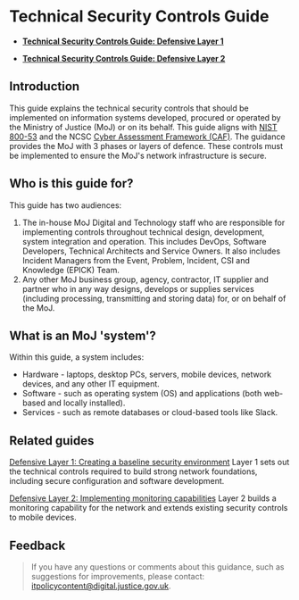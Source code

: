 # Technical Security Controls Guide

<a name="[technical-security-controls-guide:-defensive-layer-1](technical-security-controls-guide-defensive-layer-1.md)"></a>

-   **[Technical Security Controls Guide: Defensive Layer 1](technical-security-controls-guide-defensive-layer-1.md)**  

<a name="[technical-security-controls-guide:-defensive-layer-2](technical-security-controls-guide-defensive-layer-2.md)"></a>

-   **[Technical Security Controls Guide: Defensive Layer 2](technical-security-controls-guide-defensive-layer-2.md)**  


## Introduction

This guide explains the technical security controls that should be implemented on information systems developed, procured or operated by the Ministry of Justice \(MoJ\) or on its behalf. This guide aligns with [NIST 800-53](https://nvlpubs.nist.gov/nistpubs/SpecialPublications/NIST.SP.800-53r4.pdf) and the NCSC [Cyber Assessment Framework \(CAF\)](https://www.ncsc.gov.uk/collection/caf/cyber-safety-introduction). The guidance provides the MoJ with 3 phases or layers of defence. These controls must be implemented to ensure the MoJ's network infrastructure is secure.

## Who is this guide for?

This guide has two audiences:

1.  The in-house MoJ Digital and Technology staff who are responsible for implementing controls throughout technical design, development, system integration and operation. This includes DevOps, Software Developers, Technical Architects and Service Owners. It also includes Incident Managers from the Event, Problem, Incident, CSI and Knowledge \(EPICK\) Team.
2.  Any other MoJ business group, agency, contractor, IT supplier and partner who in any way designs, develops or supplies services \(including processing, transmitting and storing data\) for, or on behalf of the MoJ.

## What is an MoJ 'system'?

Within this guide, a system includes:

-   Hardware - laptops, desktop PCs, servers, mobile devices, network devices, and any other IT equipment.
-   Software - such as operating system \(OS\) and applications \(both web-based and locally installed\).
-   Services - such as remote databases or cloud-based tools like Slack.

## Related guides

[Defensive Layer 1: Creating a baseline security environment](technical-security-controls-guide-defensive-layer-1.md) Layer 1 sets out the technical controls required to build strong network foundations, including secure configuration and software development.

[Defensive Layer 2: Implementing monitoring capabilities](technical-security-controls-guide-defensive-layer-2.md) Layer 2 builds a monitoring capability for the network and extends existing security controls to mobile devices.

## Feedback

> If you have any questions or comments about this guidance, such as suggestions for improvements, please contact: [itpolicycontent@digital.justice.gov.uk](mailto:itpolicycontent@digital.justice.gov.uk).

